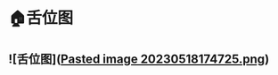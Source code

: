 
# 🏠舌位图


![舌位图]([Pasted image 20230518174725.png](https://github.com/april727/Documents/blob/main/%E9%9F%B3%E6%A0%87/Pasted%20image%2020230518174725.png))
---

